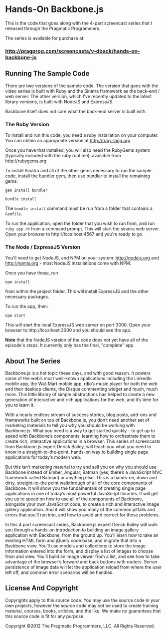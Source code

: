 # Hands-On Backbone.js

This is the code that goes along with the 4-part screencast
series that I released through the Pragmatic Programmers.

The series is available for purchase at: 

### http://pragprog.com/screencasts/v-dback/hands-on-backbone-js

## Running The Sample Code

There are two versions of the sample code. The version that goes with
the video series is built with Ruby and the Sinatra framework
as the back-end / web server. The other version, which I've 
recently updated to the latest library versions, is built with
NodeJS and ExpressJS.

Backbone itself does not care
what the back-end server is built with. 

### The Ruby Version

To install and run this code, you need a ruby installation on
your computer. You can obtain an appropriate version at
http://ruby-lang.org

Once you have that installed, you will also need the RubyGems
system (typically included with the ruby runtime), available
from http://rubygems.org

To install Sinatra and all of the other gems necessary to run
the sample code, install the bundler gem, then use bundler
to install the remaining gems:

```
gem install bundler

bundle install
```

The `bundle install` command must be run from a folder that
contains a `Gemfile`. 

To run the application, open the folder that you wish to
run from, and run `ruby app.rb` from a command prompt. This
will start the sinatra web server. Open your browser to 
http://localhost:4567 and you're ready to go.

### The Node / ExpressJS Version

You'll need to get NodeJS, and NPM on your system: http://nodejs.org and
http://npmjs.org - most NodeJS installations come with NPM.

Once you have those, run 

```
npm install
```

from within the project folder. This
will install ExpressJS and the other necessary packages.

To run the app, then:

```
npm start
```

This will start the local ExpressJS web server on port 3000. Open your
browser to http://localhost:3000 and you should see the app.

**Note** that the NodeJS version of the code does not yet have all of
the episode's steps. It currently only has the final, "complete" app.
 
## About The Series

Backbone.js is a hot topic these days, and with good reason. 
It powers some of the web’s most well-known applications 
including the LinkedIn mobile app, the Wal-Mart mobile app, 
rdio’s music player for both the web and their desktop clients, 
the Disqus commenting widget and much, much more. This little 
library of simple abstractions has helped to create a new 
generation of interactive and rich applications for the 
web, and it’s time for you to learn it.

With a nearly endless stream of success stories, blog posts, 
add-ons and frameworks built on top of Backbone.js, you don’t 
need another set of marketing materials to tell you why you 
should be working with Backbone.js. What you need is a way 
to get started quickly – to get up to speed with Backbone’s 
components, learning how to orchestrate them to create rich, 
interactive applications in a browser. This series of 
screencasts from Backbone.js expert Derick Bailey, will teach 
you what you need to know in a straight-to-the-point, hands-on 
way to building single page applications for today’s modern web.

But this isn’t marketing material to try and sell you on why 
you should use Backbone instead of Ember, Angular, Batman 
(yes, there’s a JavaScript MVC framework called Batman) or 
anything else. This is a hands-on, down and dirty, 
straight-to-the point walkthrough of all of the core components 
of Backbone. It will show you the fundamentals of creating 
single page applications in one of today’s most powerful 
JavaScript libraries. It will get you up to speed on how to 
use all of the components of Backbone, alongside your own 
JavaScript code, to create a rich and interactive image gallery 
application. And it will show you many of the common pitfalls 
and errors that you’ll run into, and how to avoid and correct 
for those problems.

In this 4 part screencast series, Backbone.js expert Derick 
Bailey will walk you through a hands-on introduction to building 
an image gallery application with Backbone, from the ground up. 
You’ll learn how to take an existing HTML form and jQuery code 
base, and migrate that into a Backbone view. You’ll use models 
and collections to store the image information entered into the 
form, and display a list of images to choose from and view. 
You’ll build an image viewer from a list, and see how to take 
advantage of the browser’s forward and back buttons with routers. 
Server persistence of image data will let the application reload 
from where the user left off, and common error scenarios will be 
handled.

## License And Copyright

Copyrights apply to this source code. You may use the source 
code in your own projects, however the source code may not be 
used to create training material, courses, books, articles, and 
the like. We make no guarantees that this source code is fit for 
any purpose.

Copyright &copy;2012 The Pragmatic Programmers, LLC. All Rights Reserved.
